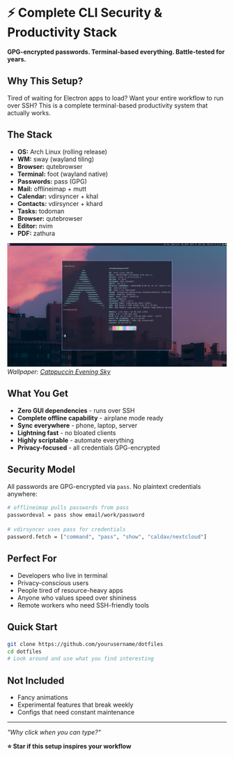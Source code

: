 # ⚡ Complete CLI Security & Productivity Stack
**GPG-encrypted passwords. Terminal-based everything. Battle-tested for years.**

## Why This Setup?
Tired of waiting for Electron apps to load? Want your entire workflow to run over SSH? This is a complete terminal-based productivity system that actually works.

## The Stack
- **OS:** Arch Linux (rolling release)
- **WM:** sway (wayland tiling)
- **Browser:** qutebrowser
- **Terminal:** foot (wayland native)
- **Passwords:** pass (GPG)
- **Mail:** offlineimap + mutt 
- **Calendar:** vdirsyncer + khal
- **Contacts:** vdirsyncer + khard
- **Tasks:** todoman
- **Browser:** qutebrowser
- **Editor:** nvim
- **PDF:** zathura

![Desktop Screenshot](screenshot.png)
*Wallpaper: [Catppuccin Evening Sky](https://github.com/zhichaoh/catppuccin-wallpapers/blob/main/landscapes/evening-sky.png)*

## What You Get
- **Zero GUI dependencies** - runs over SSH
- **Complete offline capability** - airplane mode ready
- **Sync everywhere** - phone, laptop, server
- **Lightning fast** - no bloated clients
- **Highly scriptable** - automate everything
- **Privacy-focused** - all credentials GPG-encrypted

## Security Model
All passwords are GPG-encrypted via `pass`. No plaintext credentials anywhere:

```bash
# offlineimap pulls passwords from pass
passwordeval = pass show email/work/password

# vdirsyncer uses pass for credentials
password.fetch = ["command", "pass", "show", "caldav/nextcloud"]
```

## Perfect For
- Developers who live in terminal
- Privacy-conscious users
- People tired of resource-heavy apps
- Anyone who values speed over shininess
- Remote workers who need SSH-friendly tools

## Quick Start
```bash
git clone https://github.com/yourusername/dotfiles
cd dotfiles
# Look around and use what you find interesting
```

## Not Included
- Fancy animations
- Experimental features that break weekly
- Configs that need constant maintenance

---

*"Why click when you can type?"*

**⭐ Star if this setup inspires your workflow**

